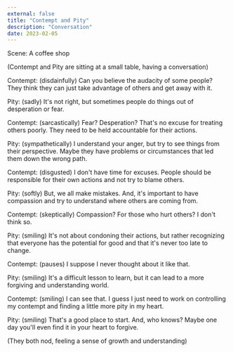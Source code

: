 ```yaml
---
external: false
title: "Contempt and Pity"
description: "Conversation"
date: 2023-02-05
---
```


Scene: A coffee shop

(Contempt and Pity are sitting at a small table, having a conversation)

Contempt: (disdainfully) Can you believe the audacity of some people? They think they can just take advantage of others and get away with it.

Pity: (sadly) It's not right, but sometimes people do things out of desperation or fear.

Contempt: (sarcastically) Fear? Desperation? That's no excuse for treating others poorly. They need to be held accountable for their actions.

Pity: (sympathetically) I understand your anger, but try to see things from their perspective. Maybe they have problems or circumstances that led them down the wrong path.

Contempt: (disgusted) I don't have time for excuses. People should be responsible for their own actions and not try to blame others.

Pity: (softly) But, we all make mistakes. And, it's important to have compassion and try to understand where others are coming from.

Contempt: (skeptically) Compassion? For those who hurt others? I don't think so.

Pity: (smiling) It's not about condoning their actions, but rather recognizing that everyone has the potential for good and that it's never too late to change.

Contempt: (pauses) I suppose I never thought about it like that.

Pity: (smiling) It's a difficult lesson to learn, but it can lead to a more forgiving and understanding world.

Contempt: (smiling) I can see that. I guess I just need to work on controlling my contempt and finding a little more pity in my heart.

Pity: (smiling) That's a good place to start. And, who knows? Maybe one day you'll even find it in your heart to forgive.

(They both nod, feeling a sense of growth and understanding)
